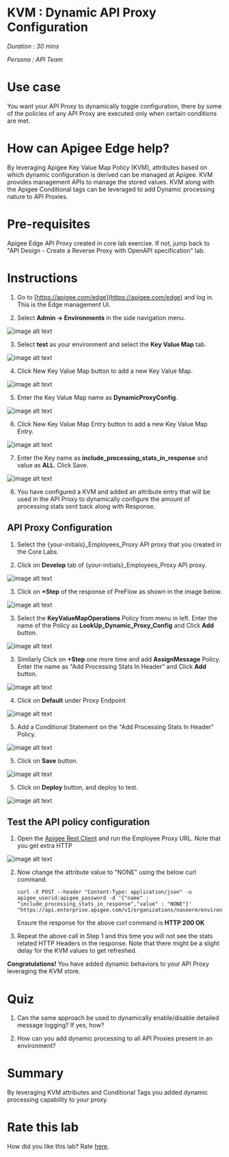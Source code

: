 # KVM : Dynamic API Proxy Configuration 

*Duration : 30 mins*

*Persona : API Team*

# Use case

You want your API Proxy to dynamically toggle configuration, there by some of the policies of any API Proxy are executed only when certain conditions are met. 

# How can Apigee Edge help?

By leveraging Apigee Key Value Map Policy (KVM), attributes based on which dynamic configuration is derived can be managed at Apigee. KVM provides management APIs to manage the stored values. KVM along with the Apigee Conditional tags can be leveraged to add Dynamic processing nature to API Proxies.
 
# Pre-requisites

Apigee Edge API Proxy created in core lab exercise. If not, jump back to "API Design - Create a Reverse Proxy with OpenAPI specification" lab.

# Instructions

1. Go to [https://apigee.com/edge](https://apigee.com/edge) and log in. This is the Edge management UI. 

2. Select **Admin → Environments** in the side navigation menu.

![image alt text](./media/Navigate_Environment.gif)

3. Select **test** as your environment and select the **Key Value Map** tab.

![image alt text](./media/Navigate_Key_Value_Map.gif)

4. Click New Key Value Map button to add a new Key Value Map.

![image alt text](./media/Click_New_KVM.gif)

5. Enter the Key Value Map name as __DynamicProxyConfig__.

![image alt text](./media/Dialog_New_KVM.gif)

6. Click New Key Value Map Entry button to add a new Key Value Map Entry.

![image alt text](./media/Add_New_KVM_Entry.gif)

7. Enter the Key name as __include_processing_stats_in_response__ and value as __ALL__. Click Save.

![image alt text](./media/Add_New_KVM_Entry_Values.gif)

8. You have configured a KVM and added an attribute entry that will be used in the API Proxy to dynamically configure the amount of processing stats sent back along with Response. 


## API Proxy Configuration

1. Select the {your-initials}_Employees_Proxy API proxy that you created in the Core Labs.

2. Click on **Develop** tab of {your-initials}_Employees_Proxy API proxy.

![image alt text](./media/Click_Develop_Tab.gif)

3. Click on **+Step** of the response of PreFlow as shown in the image below.

![image alt text](./media/Click_Response_Step.gif)

3. Select the __KeyValueMapOperations__ Policy from menu in left. Enter the name of the Policy as __LookUp_Dynamic_Proxy_Config__ and Click **Add** button.

![image alt text](./media/Add_KVM_Policy.gif)

3. Similarly Click on **+Step** one more time and add __AssignMessage__ Policy. Enter the name as "Add Processing Stats In Header" and Click **Add** button.

![image alt text](./media/Add_Assign_Message_Policy.gif)


4. Click on **Default** under Proxy Endpoint

![image alt text](./media/Click_Default_Flow.gif)


5. Add a Conditional Statement on the "Add Processing Stats In Header" Policy.

![image alt text](./media/Add_Conditional_Tag.gif)


5. Click on **Save** button.

![image alt text](./media/Save_Employee_Policy.gif)

5. Click on **Deploy** button, and deploy to test.

![image alt text](./media/Deploy_To_Test.gif)


## Test the API policy configuration

1. Open the  [Apigee Rest Client](https://apigee-rest-client.appspot.com/)  and run the Employee Proxy URL. Note that you get extra HTTP 

![image alt text](./media/Test_Screen_One.gif)

2. Now change the attribute value to "NONE" using the below curl command.
    ```
    curl -X POST --header "Content-Type: application/json" -u apigee_userid:apigee_password -d '{"name" : "include_processing_stats_in_response","value" : "NONE"}' "https://api.enterprise.apigee.com/v1/organizations/naseerm/environments/test/keyvaluemaps/DynamicProxyConfig/entries/include_processing_stats_in_response"
    ```
    Ensure the response for the above curl command is __HTTP 200 OK__

3. Repeat the above call in Step 1 and this time you will not see the stats related  HTTP Headers in the response. Note that there might be a slight delay for the KVM values to get refreshed.  

**Congratulations!** You have added dynamic behaviors to your API Proxy leveraging the KVM store.



# Quiz

1. Can the same approach be used to dynamically enable/disable detailed message logging? If yes, how?

2. How can you add dynamic processing to all API Proxies present in an environment?

# Summary

By leveraging KVM attributes and Conditional Tags you added dynamic processing capability to your proxy.


# Rate this lab

How did you like this lab? Rate [here](https://docs.google.com/forms/d/e/1FAIpQLSee9-QOxlM3T4WY3xkYBibvBotWwQ-fejZapRfRvIBArYA0Hg/viewform).

